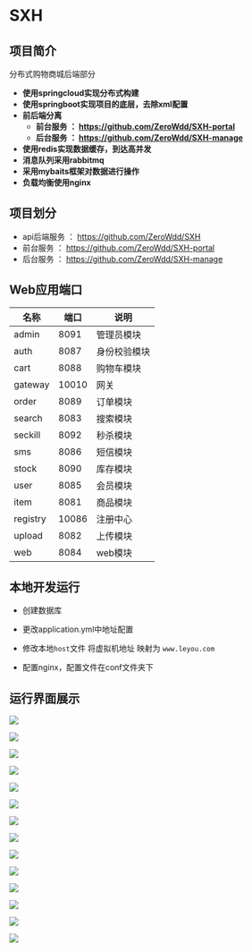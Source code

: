 # SXH

## 项目简介 

分布式购物商城后端部分

* **使用springcloud实现分布式构建**
* **使用springboot实现项目的底层，去除xml配置**
* **前后端分离** 
  * **前台服务 ：  https://github.com/ZeroWdd/SXH-portal** 
  * **后台服务 ：  https://github.com/ZeroWdd/SXH-manage**
* **使用redis实现数据缓存，到达高并发**
* **消息队列采用rabbitmq**
* **采用mybaits框架对数据进行操作**
* **负载均衡使用nginx**

## 项目划分

* api后端服务 ：  https://github.com/ZeroWdd/SXH 
* 前台服务 ：  https://github.com/ZeroWdd/SXH-portal 
* 后台服务 ：  https://github.com/ZeroWdd/SXH-manage

## Web应用端口

| 名称     | 端口  | 说明         |
| -------- | ----- | ------------ |
| admin    | 8091  | 管理员模块   |
| auth     | 8087  | 身份校验模块 |
| cart     | 8088  | 购物车模块   |
| gateway  | 10010 | 网关         |
| order    | 8089  | 订单模块     |
| search   | 8083  | 搜索模块     |
| seckill  | 8092  | 秒杀模块     |
| sms      | 8086  | 短信模块     |
| stock    | 8090  | 库存模块     |
| user     | 8085  | 会员模块     |
| item     | 8081  | 商品模块     |
| registry | 10086 | 注册中心     |
| upload   | 8082  | 上传模块     |
| web      | 8084  | web模块      |

## 本地开发运行

* 创建数据库
* 更改application.yml中地址配置
* 修改本地`host`文件 将虚拟机地址 映射为 `www.leyou.com` 

* 配置nginx，配置文件在conf文件夹下

## 运行界面展示

![](https://github-image-save.oss-cn-beijing.aliyuncs.com/SXH/Snipaste_2019-12-20_17-20-15.jpg?Expires=1576839293&OSSAccessKeyId=TMP.hhci3DLtUqMxf6KPdLCdmBqgi6ufhBfeCpxKeNgdstxHE669i5SzVP16jYWP6NJ2B3xF1mwWfBWqpJoaaskxqyr3qVRAgo5kT9mr5o7EUjiUkUp7YbYgBZ49Bqcwpd.tmp&Signature=TubR%2BErnZuFS57%2BcJDovpl0Bz%2Fc%3D)

![](https://github-image-save.oss-cn-beijing.aliyuncs.com/SXH/Snipaste_2019-12-20_17-20-33.jpg?Expires=1576839322&OSSAccessKeyId=TMP.hhci3DLtUqMxf6KPdLCdmBqgi6ufhBfeCpxKeNgdstxHE669i5SzVP16jYWP6NJ2B3xF1mwWfBWqpJoaaskxqyr3qVRAgo5kT9mr5o7EUjiUkUp7YbYgBZ49Bqcwpd.tmp&Signature=Dn2ZaligO3ESDexEhEMEXs5Yt4U%3D)

![](https://github-image-save.oss-cn-beijing.aliyuncs.com/SXH/Snipaste_2019-12-20_17-25-18.jpg?Expires=1576839329&OSSAccessKeyId=TMP.hhci3DLtUqMxf6KPdLCdmBqgi6ufhBfeCpxKeNgdstxHE669i5SzVP16jYWP6NJ2B3xF1mwWfBWqpJoaaskxqyr3qVRAgo5kT9mr5o7EUjiUkUp7YbYgBZ49Bqcwpd.tmp&Signature=I96k%2B9E%2Bt89n1S7zN4ZiEd7VSkQ%3D)

![](https://github-image-save.oss-cn-beijing.aliyuncs.com/SXH/Snipaste_2019-12-20_17-25-35.jpg?Expires=1576839339&OSSAccessKeyId=TMP.hhci3DLtUqMxf6KPdLCdmBqgi6ufhBfeCpxKeNgdstxHE669i5SzVP16jYWP6NJ2B3xF1mwWfBWqpJoaaskxqyr3qVRAgo5kT9mr5o7EUjiUkUp7YbYgBZ49Bqcwpd.tmp&Signature=zEglVw5k8%2F2oQ%2BizKzCoSk3bYaU%3D)

![](https://github-image-save.oss-cn-beijing.aliyuncs.com/SXH/Snipaste_2019-12-20_17-26-01.jpg?Expires=1576839347&OSSAccessKeyId=TMP.hhci3DLtUqMxf6KPdLCdmBqgi6ufhBfeCpxKeNgdstxHE669i5SzVP16jYWP6NJ2B3xF1mwWfBWqpJoaaskxqyr3qVRAgo5kT9mr5o7EUjiUkUp7YbYgBZ49Bqcwpd.tmp&Signature=JCiLrhWlCAE2pODTZDZQhrh7Pns%3D)

![](https://github-image-save.oss-cn-beijing.aliyuncs.com/SXH/Snipaste_2019-12-20_17-26-28.jpg?Expires=1576839355&OSSAccessKeyId=TMP.hhci3DLtUqMxf6KPdLCdmBqgi6ufhBfeCpxKeNgdstxHE669i5SzVP16jYWP6NJ2B3xF1mwWfBWqpJoaaskxqyr3qVRAgo5kT9mr5o7EUjiUkUp7YbYgBZ49Bqcwpd.tmp&Signature=L0BRlscLPdnT4kNDhIIQYQu5MYE%3D)

![](https://github-image-save.oss-cn-beijing.aliyuncs.com/SXH/Snipaste_2019-12-20_17-26-43.jpg?Expires=1576839364&OSSAccessKeyId=TMP.hhci3DLtUqMxf6KPdLCdmBqgi6ufhBfeCpxKeNgdstxHE669i5SzVP16jYWP6NJ2B3xF1mwWfBWqpJoaaskxqyr3qVRAgo5kT9mr5o7EUjiUkUp7YbYgBZ49Bqcwpd.tmp&Signature=L75pZSVWsrRzRfGj0mdKDb76l3w%3D)

![](https://github-image-save.oss-cn-beijing.aliyuncs.com/SXH/Snipaste_2019-12-20_17-26-51.jpg?Expires=1576839372&OSSAccessKeyId=TMP.hhci3DLtUqMxf6KPdLCdmBqgi6ufhBfeCpxKeNgdstxHE669i5SzVP16jYWP6NJ2B3xF1mwWfBWqpJoaaskxqyr3qVRAgo5kT9mr5o7EUjiUkUp7YbYgBZ49Bqcwpd.tmp&Signature=PCyAMbJZ3IL4Eo0Cldgeezc7Nhg%3D)

![](https://github-image-save.oss-cn-beijing.aliyuncs.com/SXH/Snipaste_2019-12-20_17-27-03.jpg?Expires=1576839380&OSSAccessKeyId=TMP.hhci3DLtUqMxf6KPdLCdmBqgi6ufhBfeCpxKeNgdstxHE669i5SzVP16jYWP6NJ2B3xF1mwWfBWqpJoaaskxqyr3qVRAgo5kT9mr5o7EUjiUkUp7YbYgBZ49Bqcwpd.tmp&Signature=WucTfHGYBT%2BQPVlVg9EPUj7oq50%3D)

![]( https://github-image-save.oss-cn-beijing.aliyuncs.com/SXH/Snipaste_2019-12-20_17-16-08.jpg?Expires=1576843004&OSSAccessKeyId=TMP.hhci3DLtUqMxf6KPdLCdmBqgi6ufhBfeCpxKeNgdstxHE669i5SzVP16jYWP6NJ2B3xF1mwWfBWqpJoaaskxqyr3qVRAgo5kT9mr5o7EUjiUkUp7YbYgBZ49Bqcwpd.tmp&Signature=JA6lnNcBCOyVDED9fCoSbkjbbOA%3D )

![]( https://github-image-save.oss-cn-beijing.aliyuncs.com/SXH/Snipaste_2019-12-20_17-16-28.jpg?Expires=1576843144&OSSAccessKeyId=TMP.hhci3DLtUqMxf6KPdLCdmBqgi6ufhBfeCpxKeNgdstxHE669i5SzVP16jYWP6NJ2B3xF1mwWfBWqpJoaaskxqyr3qVRAgo5kT9mr5o7EUjiUkUp7YbYgBZ49Bqcwpd.tmp&Signature=TuA0gibmgUwDcbSzAADZJIMfFNk%3D )

![](https://github-image-save.oss-cn-beijing.aliyuncs.com/SXH/Snipaste_2019-12-20_17-16-58.jpg?Expires=1576843158&OSSAccessKeyId=TMP.hhci3DLtUqMxf6KPdLCdmBqgi6ufhBfeCpxKeNgdstxHE669i5SzVP16jYWP6NJ2B3xF1mwWfBWqpJoaaskxqyr3qVRAgo5kT9mr5o7EUjiUkUp7YbYgBZ49Bqcwpd.tmp&Signature=nEe5CBULCIEGQGobrV7iIEV3DV4%3D)

![](https://github-image-save.oss-cn-beijing.aliyuncs.com/SXH/Snipaste_2019-12-20_17-17-12.jpg?Expires=1576843170&OSSAccessKeyId=TMP.hhci3DLtUqMxf6KPdLCdmBqgi6ufhBfeCpxKeNgdstxHE669i5SzVP16jYWP6NJ2B3xF1mwWfBWqpJoaaskxqyr3qVRAgo5kT9mr5o7EUjiUkUp7YbYgBZ49Bqcwpd.tmp&Signature=HluYrg6UJw1WY90zoZTb7ydBt8E%3D)

![](https://github-image-save.oss-cn-beijing.aliyuncs.com/SXH/Snipaste_2019-12-20_17-18-04.jpg?Expires=1576843182&OSSAccessKeyId=TMP.hhci3DLtUqMxf6KPdLCdmBqgi6ufhBfeCpxKeNgdstxHE669i5SzVP16jYWP6NJ2B3xF1mwWfBWqpJoaaskxqyr3qVRAgo5kT9mr5o7EUjiUkUp7YbYgBZ49Bqcwpd.tmp&Signature=tH253B5cpwnVCA0qx5neVLLm4KA%3D)